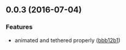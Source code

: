 <a name="0.0.3"></a>
## 0.0.3 (2016-07-04)


### Features

* animated and tethered properly ([bbb12b1](https://aui-team-bot/https://bitbucket.org/atlassian/atlaskit/commits/bbb12b1))



